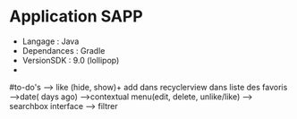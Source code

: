 # Application SAPP

* Langage : Java
* Dependances : Gradle
* VersionSDK : 9.0 (lollipop)
* 

#to-do's
--> like (hide, show)+ add dans recyclerview dans liste des favoris 
-->date( days ago)
-->contextual menu(edit, delete, unlike/like)
--> searchbox interface
--> filtrer 